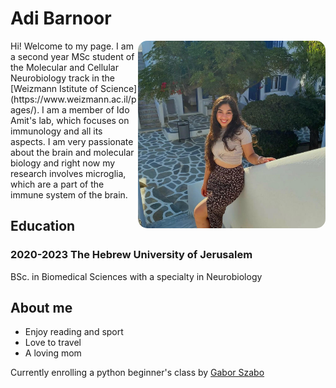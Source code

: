 # Adi Barnoor
  <img src="PHOTO.jpg" width="300" style="border-radius: 15px;" align="right">
Hi! Welcome to my page.
I am a second year MSc student of the Molecular and Cellular Neurobiology track in the [Weizmann Istitute of Science](https://www.weizmann.ac.il/pages/).
I am a member of Ido Amit's lab, which focuses on immunology and all its aspects. I am very passionate about the brain and molecular biology and right now my research involves microglia, which are a part of the immune system of the brain.


## **Education**
### 2020-2023 The Hebrew University of Jerusalem
BSc. in Biomedical Sciences with a specialty in Neurobiology

## About me
* Enjoy reading and sport
* Love to travel
* A loving mom
  
Currently enrolling a python beginner's class by [Gabor Szabo](https://szabgab.com/)
